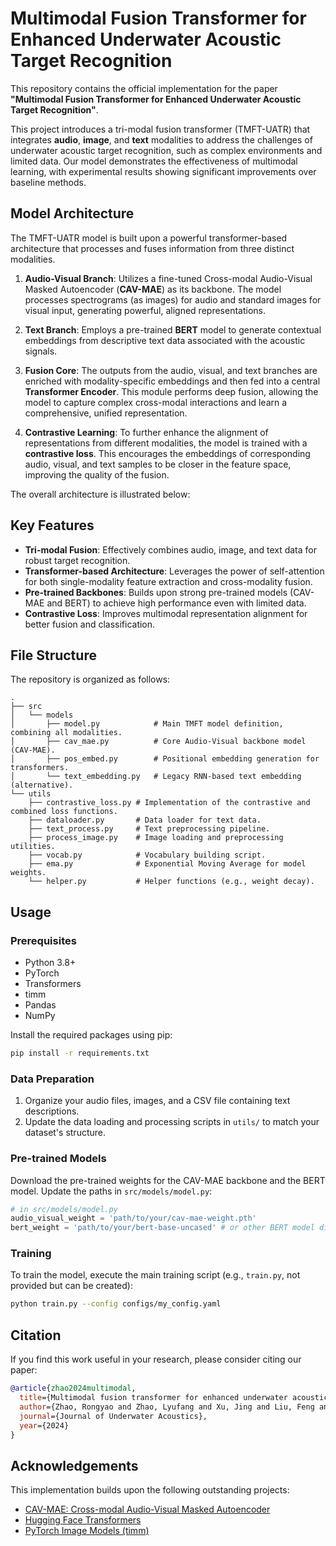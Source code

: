 # Multimodal Fusion Transformer for Enhanced Underwater Acoustic Target Recognition

This repository contains the official implementation for the paper **"Multimodal Fusion Transformer for Enhanced Underwater Acoustic Target Recognition"**.

This project introduces a tri-modal fusion transformer (TMFT-UATR) that integrates **audio**, **image**, and **text** modalities to address the challenges of underwater acoustic target recognition, such as complex environments and limited data. Our model demonstrates the effectiveness of multimodal learning, with experimental results showing significant improvements over baseline methods.

## Model Architecture

The TMFT-UATR model is built upon a powerful transformer-based architecture that processes and fuses information from three distinct modalities.

1.  **Audio-Visual Branch**: Utilizes a fine-tuned Cross-modal Audio-Visual Masked Autoencoder (**CAV-MAE**) as its backbone. The model processes spectrograms (as images) for audio and standard images for visual input, generating powerful, aligned representations.

2.  **Text Branch**: Employs a pre-trained **BERT** model to generate contextual embeddings from descriptive text data associated with the acoustic signals.

3.  **Fusion Core**: The outputs from the audio, visual, and text branches are enriched with modality-specific embeddings and then fed into a central **Transformer Encoder**. This module performs deep fusion, allowing the model to capture complex cross-modal interactions and learn a comprehensive, unified representation.

4.  **Contrastive Learning**: To further enhance the alignment of representations from different modalities, the model is trained with a **contrastive loss**. This encourages the embeddings of corresponding audio, visual, and text samples to be closer in the feature space, improving the quality of the fusion.

The overall architecture is illustrated below:

  <!-- You can replace this with a link to your model architecture diagram -->

## Key Features

-   **Tri-modal Fusion**: Effectively combines audio, image, and text data for robust target recognition.
-   **Transformer-based Architecture**: Leverages the power of self-attention for both single-modality feature extraction and cross-modality fusion.
-   **Pre-trained Backbones**: Builds upon strong pre-trained models (CAV-MAE and BERT) to achieve high performance even with limited data.
-   **Contrastive Loss**: Improves multimodal representation alignment for better fusion and classification.

## File Structure

The repository is organized as follows:

```
.
├── src
│   └── models
│       ├── model.py            # Main TMFT model definition, combining all modalities.
│       ├── cav_mae.py          # Core Audio-Visual backbone model (CAV-MAE).
│       ├── pos_embed.py        # Positional embedding generation for transformers.
│       └── text_embedding.py   # Legacy RNN-based text embedding (alternative).
└── utils
    ├── contrastive_loss.py # Implementation of the contrastive and combined loss functions.
    ├── dataloader.py       # Data loader for text data.
    ├── text_process.py     # Text preprocessing pipeline.
    ├── process_image.py    # Image loading and preprocessing utilities.
    ├── vocab.py            # Vocabulary building script.
    ├── ema.py              # Exponential Moving Average for model weights.
    └── helper.py           # Helper functions (e.g., weight decay).
```

## Usage

### Prerequisites

-   Python 3.8+
-   PyTorch
-   Transformers
-   timm
-   Pandas
-   NumPy

Install the required packages using pip:
```bash
pip install -r requirements.txt
```

### Data Preparation

1.  Organize your audio files, images, and a CSV file containing text descriptions.
2.  Update the data loading and processing scripts in `utils/` to match your dataset's structure.

### Pre-trained Models

Download the pre-trained weights for the CAV-MAE backbone and the BERT model. Update the paths in `src/models/model.py`:

```python
# in src/models/model.py
audio_visual_weight = 'path/to/your/cav-mae-weight.pth'
bert_weight = 'path/to/your/bert-base-uncased' # or other BERT model directory
```

### Training

To train the model, execute the main training script (e.g., `train.py`, not provided but can be created):

```bash
python train.py --config configs/my_config.yaml
```

## Citation

If you find this work useful in your research, please consider citing our paper:

```bibtex
@article{zhao2024multimodal,
  title={Multimodal fusion transformer for enhanced underwater acoustic target recognition},
  author={Zhao, Rongyao and Zhao, Lyufang and Xu, Jing and Liu, Feng and Liu, Yuanxin and Shen, Tongsheng},
  journal={Journal of Underwater Acoustics},
  year={2024}
}
```

## Acknowledgements

This implementation builds upon the following outstanding projects:
-   [CAV-MAE: Cross-modal Audio-Visual Masked Autoencoder](https://github.com/YuanGongND/cav-mae)
-   [Hugging Face Transformers](https://github.com/huggingface/transformers)
-   [PyTorch Image Models (timm)](https://github.com/rwightman/pytorch-image-models)
